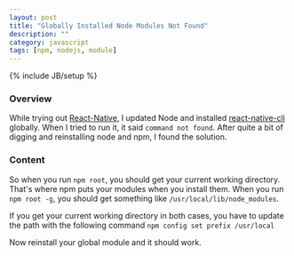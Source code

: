 ```yaml
---
layout: post
title: "Globally Installed Node Modules Not Found"
description: ""
category: javascript
tags: [npm, nodejs, module]
---
```

{% include JB/setup %}

<!-- Overview -->
<h3>Overview</h3>

While trying out [React-Native](https://facebook.github.io/react-native/), I updated Node and installed [react-native-cli](https://www.npmjs.com/package/react-native-cli) globally. When I tried to run it, it said `command not found`. After quite a bit of digging and reinstalling node and npm, I found the solution.

<!-- Content -->
<h3>Content</h3>

So when you run `npm root`, you should get your current working directory. That's where npm puts your modules when you install them. When you run `npm root -g`, you should get something like `/usr/local/lib/node_modules`.

If you get your current working directory in both cases, you have to update the path with the following command `npm config set prefix /usr/local`

Now reinstall your global module and it should work.
